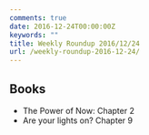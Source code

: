 ```yaml
---
comments: true
date: 2016-12-24T00:00:00Z
keywords: ""
title: Weekly Roundup 2016/12/24
url: /weekly-roundup-2016-12-24/
---
```


## Books

- The Power of Now: Chapter 2
- Are your lights on? Chapter 9


